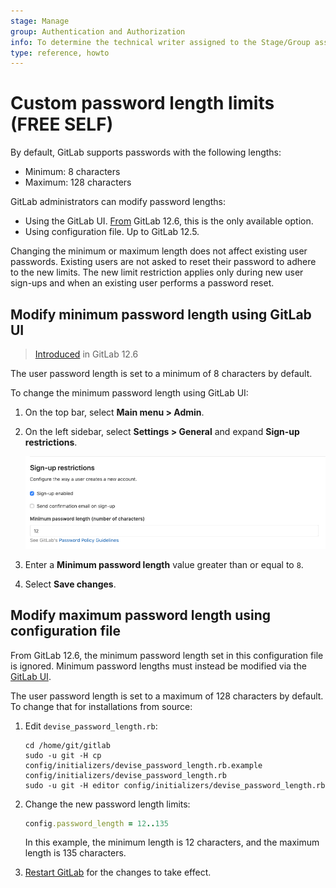 ```yaml
---
stage: Manage
group: Authentication and Authorization
info: To determine the technical writer assigned to the Stage/Group associated with this page, see https://about.gitlab.com/handbook/engineering/ux/technical-writing/#assignments
type: reference, howto
---
```


# Custom password length limits **(FREE SELF)**

By default, GitLab supports passwords with the following lengths:

- Minimum: 8 characters
- Maximum: 128 characters

GitLab administrators can modify password lengths:

- Using the GitLab UI. [From](https://gitlab.com/gitlab-org/gitlab/-/merge_requests/20661) GitLab
  12.6, this is the only available option.
- Using configuration file. Up to GitLab 12.5.

Changing the minimum or maximum length does not affect existing user passwords. Existing users are
not asked to reset their password to adhere to the new limits. The new limit restriction applies
only during new user sign-ups and when an existing user performs a password reset.

## Modify minimum password length using GitLab UI

> [Introduced](https://gitlab.com/gitlab-org/gitlab/-/merge_requests/20661) in GitLab 12.6

The user password length is set to a minimum of 8 characters by default.

To change the minimum password length using GitLab UI:

1. On the top bar, select **Main menu > Admin**.
1. On the left sidebar, select **Settings > General** and expand **Sign-up restrictions**.

   ![Minimum password length settings](../user/admin_area/img/minimum_password_length_settings_v12_6.png)

1. Enter a **Minimum password length** value greater than or equal to `8`.
1. Select **Save changes**.

## Modify maximum password length using configuration file

From GitLab 12.6, the minimum password length set in this configuration file is ignored. Minimum password lengths must instead be modified via the [GitLab UI](#modify-minimum-password-length-using-gitlab-ui).

The user password length is set to a maximum of 128 characters by default.
To change that for installations from source:

1. Edit `devise_password_length.rb`:

   ```shell
   cd /home/git/gitlab
   sudo -u git -H cp config/initializers/devise_password_length.rb.example config/initializers/devise_password_length.rb
   sudo -u git -H editor config/initializers/devise_password_length.rb
   ```

1. Change the new password length limits:

   ```ruby
   config.password_length = 12..135
   ```

   In this example, the minimum length is 12 characters, and the maximum length
   is 135 characters.

1. [Restart GitLab](../administration/restart_gitlab.md#installations-from-source)
   for the changes to take effect.

<!-- ## Troubleshooting

Include any troubleshooting steps that you can foresee. If you know beforehand what issues
one might have when setting this up, or when something is changed, or on upgrading, it's
important to describe those, too. Think of things that may go wrong and include them here.
This is important to minimize requests for support, and to avoid doc comments with
questions that you know someone might ask.

Each scenario can be a third-level heading, e.g. `### Getting error message X`.
If you have none to add when creating a doc, leave this section in place
but commented out to help encourage others to add to it in the future. -->
